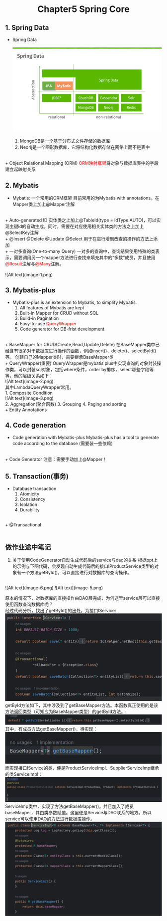 # <center>Chapter5 Spring Core</center>
## 1. Spring Data
+ Spring Data
<br><br>
![Alt text](image.png)
<br><br>
    1. MongoDB是一个基于分布式文件存储的数据库
    2. Neo4j是一个图形数据库，它将结构化数据存储在网络上而不是表中
<br>
+ Object Relational Mapping (ORM)
<font color = red>ORM映射框架</font>将对象与数据库表中的字段建立起映射关系

## 2. Mybatis
+ Mybatis: 一个常用的ORM框架
目前常用的为Mybatis with annotations。在Mapper类上加上@Mapper注解
<br>
+ Auto-generated ID
实体类之上加上@TableId(type = IdType.AUTO)，可以实现主键id的自动生成。同时，需要在对应使用相关实体类的方法之上加上@SelectKey注解
<br>
+ @Insert @Delete @Update @Select
用于在进行增删改查的操作的方法上添加
<br>
+ 一对多查询(One-to-many Query)
一对多的查询中，查询结果使用特殊的类表示，需要调用另一个mapper方法进行查找来填充其中的“多数”成员，并且使用<font color = red>@Result</font>注解与<font color = red>@Many</font>注解。
<br><br>
![Alt text](image-1.png)


## 3. Mybatis-plus
+ Mybatis-plus is an extension to Mybatis, to simplify Mybatis.
    1. All features of Mybatis are kept
    2. Built-in Mapper for CRUD without SQL
    3. Build-in Pagination
    4. Easy-to-use <font color = red>QueryWrapper</font>
    5. Code generator for DB-frist development
<br>
+ BaseMapper for CRUD(Create,Read,Update,Delete)
在BaseMapper类中已经含有很多对于数据库进行操作的函数，例如insert()、delete()、selectById()等。
创建自己的Mapper类时，需要继承BaseMapper类
<br>
+ QueryWrapper(重要)
QueryWrapper是mybatis plus中实现查询的对象封装操作类，可以封装sql对象，包括where条件，order by排序，select哪些字段等等，他的层级关系如下：
<br>
![Alt text](image-2.png)
<br>
其中LambdaQueryWrapper常用。
<br>
    1. Composite Condition
    <br>
    ![Alt text](image-3.png)
    <br>
    2. Aggregation(聚合函数)
    3. Grouping
    4. Paging and sorting
    <br>
+ Entity Annotations

## 4. Code generation
+ Code generation with Mybatis-plus 
Mybatis-plus has a tool to generate code according to the database 
(需要装一些依赖)
<br>
+ Code Generator
注意：需要手动加上@Mapper！


## 5. Transaction(事务)
+ Database transaction
    1. Atomicity
    2. Consistency
    3. Isolation
    4. Durability
<br>
+ @Transactional


<br>
<br>

## 做作业途中笔记
1. 关于使用CodeGenerator自动生成代码后的service与dao的关系
根据ppt上的示例与下图代码，会发现自动生成代码后的接口IProductService类型的对象有一个方法getById()，可以直接进行对数据库的查询操作。
<br>
![Alt text](image-6.png)
<bt>
![Alt text](image-5.png)
<br>

原本的情况下，对数据库的直接操作由DAO层完成，为何这里service层可以直接使用函数查询数据库呢？<br>
经过代码分析，找出了getById()的出处，为接口IService:
<br>
![Alt text](image-7.png)
<br>
getById方法如下，其中涉及到了getBaseMapper方法。本函数真正使用的是该方法返回类型（可知应为BaseMapper类型）的getById方法。:
<br>
![Alt text](image-11.png)
<br>
其中，有成员方法getBaseMapper()，待实现：
<br>
![Alt text](image-8.png)
<br>
而实现接口IService的类，便是ProductServiceImpl、SupplierServiceImp继承的类ServiceImpl：
<br>
![Alt text](image-9.png)
<br>
ServiceImp类中，实现了方法getBaseMapper()，并且加入了成员baseMapper，其由类参数赋值。这里便是Service与DAO联系的地方。所以service可以使用DAO的方法进行数据库操作。
<br>
![Alt text](image-10.png)